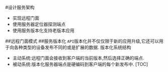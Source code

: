 #设计服务架构
* 实现远程门面
* 使用服务器定位器探测端点
* 使用服务版本化支持老版本应用

##远程门面模式
##服务版本化
`API`版本化并不仅仅限于新的应用升级,它还可以用于向各种类型的设备发布不同的或是扩展的数据.
版本化系统结构
* 主动系统:远程门面会接收到客户端的当前版本,然后选择正确的端点.
* 被动系统:版本化服务器端点是硬编码到客户端的每个新发布中.
[TOC]

